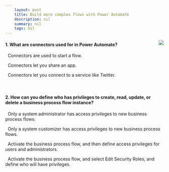 ```yaml
---
    layout: post
    title: Build more complex flows with Power Automate  
    description: nil
    summary: nil
    tags: nil
---
```



 <a target="_blank" href="https://docs.microsoft.com/en-us/learn/modules/build-more-flows/14-knowledge-check/"><i class="fas fa-external-link-alt"></i> </a>
 <img align="right" src="https://docs.microsoft.com/en-us/learn/achievements/build-more-flows.svg">
####  1. What are connectors used for in Power Automate?


<i class='far fa-square'></i> &nbsp;&nbsp;Connectors are used to start a flow.

<i class='far fa-square'></i> &nbsp;&nbsp;Connectors let you share an app.

<i class='fas fa-check-square' style='color: Dodgerblue;'></i> &nbsp;&nbsp;Connectors let you connect to a service like Twitter.
<br />
<br />
<br />

####  2. How can you define who has privileges to create, read, update, or delete a business process flow instance?


<i class='far fa-square'></i> &nbsp;&nbsp;Only a system administrator has access privileges to new business process flows.

<i class='far fa-square'></i> &nbsp;&nbsp;Only a system customizer has access privileges to new business process flows.

<i class='far fa-square'></i> &nbsp;&nbsp;Activate the business process flow, and then define access privileges for users and administrators.

<i class='fas fa-check-square' style='color: Dodgerblue;'></i> &nbsp;&nbsp;Activate the business process flow, and select Edit Security Roles, and define who will have privileges.
<br />
<br />
<br />
